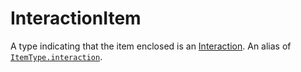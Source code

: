 # InteractionItem

A type indicating that the item enclosed is
an [Interaction](https://discord.js.org/#/docs/main/stable/class/CommandInteraction). An alias
of [`ItemType.interaction`](item-type#interaction).